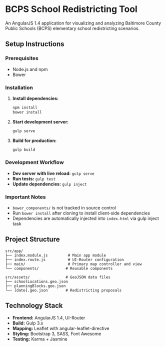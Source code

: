 # BCPS School Redistricting Tool

An AngularJS 1.4 application for visualizing and analyzing Baltimore County Public Schools (BCPS) elementary school redistricting scenarios.

## Setup Instructions

### Prerequisites

- Node.js and npm
- Bower

### Installation

1. **Install dependencies:**

   ```bash
   npm install
   bower install
   ```

2. **Start development server:**

   ```bash
   gulp serve
   ```

3. **Build for production:**

   ```bash
   gulp build
   ```

### Development Workflow

- **Dev server with live reload:** `gulp serve`
- **Run tests:** `gulp test`
- **Update dependencies:** `gulp inject`

### Important Notes

- `bower_components/` is not tracked in source control
- Run `bower install` after cloning to install client-side dependencies
- Dependencies are automatically injected into `index.html` via gulp inject task

## Project Structure

```text
src/app/
├── index.module.js         # Main app module
├── index.route.js          # UI-Router configuration
├── main/                   # Primary map controller and view
└── components/            # Reusable components

src/assets/                # GeoJSON data files
├── schoolLocations.geo.json
├── planningBlocks.geo.json
└── [date].geo.json        # Redistricting proposals
```

## Technology Stack

- **Frontend:** AngularJS 1.4, UI-Router
- **Build:** Gulp 3.x
- **Mapping:** Leaflet with angular-leaflet-directive
- **Styling:** Bootstrap 3, SASS, Font Awesome
- **Testing:** Karma + Jasmine
